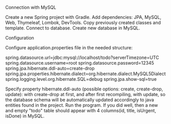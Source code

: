 Connection with MySQL

Create a new Spring project with Gradle.
Add dependencies: JPA, MySQL, Web, Thymeleaf, Lombok, DevTools.
Copy previously created classes and template.
Connect to database.
Create new database in MySQL.

Configuration

Configure application.properties file in the needed structure:

spring.datasource.url=jdbc:mysql://localhost/todo?serverTimezone=UTC
spring.datasource.username=root
spring.datasource.password=12345
spring.jpa.hibernate.ddl-auto=create-drop
spring.jpa.properties.hibernate.dialect=org.hibernate.dialect.MySQL5Dialect
spring.logging.level.org.hibernate.SQL=debug
spring.jpa.show-sql=true

Specify property hibernate.ddl-auto (possible options: create, create-drop, update):
with create-drop at first,
and after first recompiling, with update, so the database schema will be
automatically updated accordingly to java entities found in the project.
Run the program.
If you did well, then a new and empty "todo" table should appear
with 4 columns(id, title, isUrgent, isDone) in MySQL.

